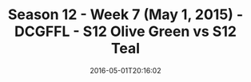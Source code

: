 ---
title: Season 12 - Week 7 (May 1, 2015) - DCGFFL - S12 Olive Green vs S12 Teal
teams-score:
- team: _teams/s12-olive-green.md
  score:
- team: _teams/s12-teal.md
  score: 24
mvp: Billy Kramer (Olive), Bryant Burnheimer (Teal)
game-ball: Kevin Smiffy (Olive), Stephen Tackney (Teal)
sportsperson: ''
season: 12
week: 7
date: '2016-05-01T20:16:02'
pageid: season-12-week-7-may-1-2015-4183-vs-4185
---